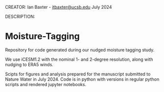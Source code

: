 CREATOR:
Ian Baxter - itbaxter@ucsb.edu July 2024

DESCRIPTION:
# Moisture-Tagging
Repository for code generated during our nudged moisture tagging study.

We use iCESM1.2 with the nominal 1- and 2-degree resolution, along with nudging to ERA5
winds.

Scipts for figures and analysis prepared for the manuscript submitted to Nature Water in July 2024. Code is in python with versions in regular python scripts and rendered jupyter notebooks.
